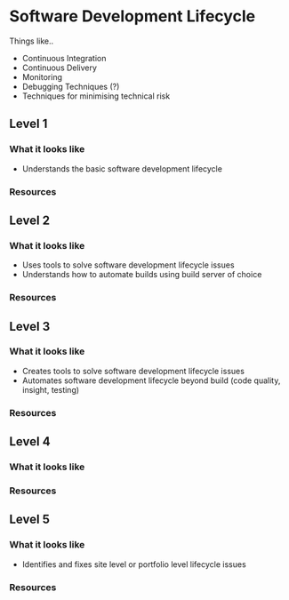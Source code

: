 # Software Development Lifecycle

Things like..
- Continuous Integration	
- Continuous Delivery	
- Monitoring
- Debugging Techniques (?)
- Techniques for minimising technical risk

## Level 1

### What it looks like
- Understands the basic software development lifecycle

### Resources

## Level 2

### What it looks like
- Uses tools to solve software development lifecycle issues
- Understands how to automate builds using build server of choice

### Resources

## Level 3

### What it looks like
- Creates tools to solve software development lifecycle issues
- Automates software development lifecycle beyond build (code quality, insight, testing)

### Resources

## Level 4

### What it looks like

### Resources

## Level 5

### What it looks like
- Identifies and fixes site level or portfolio level lifecycle issues

### Resources
